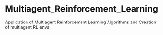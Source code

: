 # Multiagent_Reinforcement_Learning
Application of Multiagent Reinforcement Learning Algorithms and Creation of multiagent RL envs

